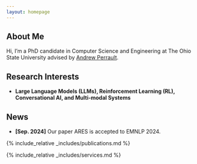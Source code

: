 ```yaml
---
layout: homepage
---
```


## About Me

Hi, I’m a PhD candidate in Computer Science and Engineering at The Ohio State University advised by [Andrew Perrault](https://aperrault.github.io/).

## Research Interests

- **Large Language Models (LLMs), Reinforcement Learning (RL), Conversational AI, and Multi-modal Systems**
  
## News

- **[Sep. 2024]** Our paper ARES is accepted to EMNLP 2024.


{% include_relative _includes/publications.md %}

{% include_relative _includes/services.md %}
